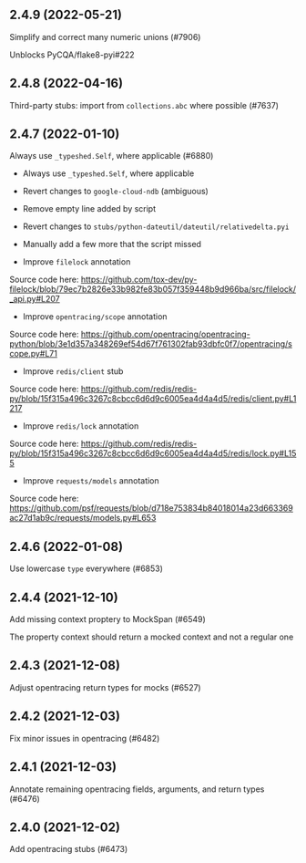 ## 2.4.9 (2022-05-21)

Simplify and correct many numeric unions (#7906)

Unblocks PyCQA/flake8-pyi#222

## 2.4.8 (2022-04-16)

Third-party stubs: import from `collections.abc` where possible (#7637)

## 2.4.7 (2022-01-10)

Always use `_typeshed.Self`, where applicable (#6880)

* Always use `_typeshed.Self`, where applicable

* Revert changes to `google-cloud-ndb` (ambiguous)

* Remove empty line added by script

* Revert changes to `stubs/python-dateutil/dateutil/relativedelta.pyi`

* Manually add a few more that the script missed

* Improve `filelock` annotation

Source code here: https://github.com/tox-dev/py-filelock/blob/79ec7b2826e33b982fe83b057f359448b9d966ba/src/filelock/_api.py#L207

* Improve `opentracing/scope` annotation

Source code here: https://github.com/opentracing/opentracing-python/blob/3e1d357a348269ef54d67f761302fab93dbfc0f7/opentracing/scope.py#L71

* Improve `redis/client` stub

Source code here: https://github.com/redis/redis-py/blob/15f315a496c3267c8cbcc6d6d9c6005ea4d4a4d5/redis/client.py#L1217

* Improve `redis/lock` annotation

Source code here: https://github.com/redis/redis-py/blob/15f315a496c3267c8cbcc6d6d9c6005ea4d4a4d5/redis/lock.py#L155

* Improve `requests/models` annotation

Source code here: https://github.com/psf/requests/blob/d718e753834b84018014a23d663369ac27d1ab9c/requests/models.py#L653

## 2.4.6 (2022-01-08)

Use lowercase `type` everywhere (#6853)

## 2.4.4 (2021-12-10)

Add missing context proptery to MockSpan (#6549)

The property context should return a mocked context and not a regular one

## 2.4.3 (2021-12-08)

Adjust opentracing return types for mocks (#6527)

## 2.4.2 (2021-12-03)

Fix minor issues in opentracing (#6482)

## 2.4.1 (2021-12-03)

Annotate remaining opentracing fields, arguments, and return types (#6476)

## 2.4.0 (2021-12-02)

Add opentracing stubs (#6473)

